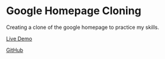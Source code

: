 # Google Homepage Cloning
Creating a clone of the google homepage to practice my skills.

[Live Demo](https://thab09.github.io/google-homepage/)

[GitHub](http://github.com)
